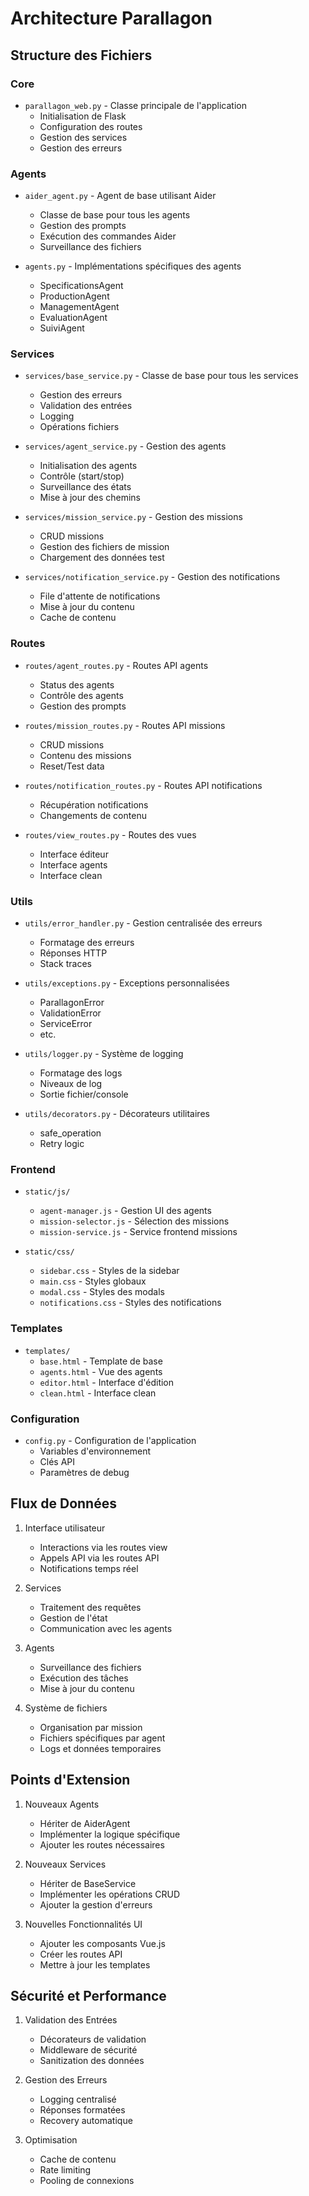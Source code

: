 # Architecture Parallagon

## Structure des Fichiers

### Core
- `parallagon_web.py` - Classe principale de l'application
  - Initialisation de Flask
  - Configuration des routes
  - Gestion des services
  - Gestion des erreurs

### Agents
- `aider_agent.py` - Agent de base utilisant Aider
  - Classe de base pour tous les agents
  - Gestion des prompts
  - Exécution des commandes Aider
  - Surveillance des fichiers

- `agents.py` - Implémentations spécifiques des agents
  - SpecificationsAgent
  - ProductionAgent
  - ManagementAgent
  - EvaluationAgent
  - SuiviAgent

### Services
- `services/base_service.py` - Classe de base pour tous les services
  - Gestion des erreurs
  - Validation des entrées
  - Logging
  - Opérations fichiers

- `services/agent_service.py` - Gestion des agents
  - Initialisation des agents
  - Contrôle (start/stop)
  - Surveillance des états
  - Mise à jour des chemins

- `services/mission_service.py` - Gestion des missions
  - CRUD missions
  - Gestion des fichiers de mission
  - Chargement des données test

- `services/notification_service.py` - Gestion des notifications
  - File d'attente de notifications
  - Mise à jour du contenu
  - Cache de contenu

### Routes
- `routes/agent_routes.py` - Routes API agents
  - Status des agents
  - Contrôle des agents
  - Gestion des prompts

- `routes/mission_routes.py` - Routes API missions
  - CRUD missions
  - Contenu des missions
  - Reset/Test data

- `routes/notification_routes.py` - Routes API notifications
  - Récupération notifications
  - Changements de contenu

- `routes/view_routes.py` - Routes des vues
  - Interface éditeur
  - Interface agents
  - Interface clean

### Utils
- `utils/error_handler.py` - Gestion centralisée des erreurs
  - Formatage des erreurs
  - Réponses HTTP
  - Stack traces

- `utils/exceptions.py` - Exceptions personnalisées
  - ParallagonError
  - ValidationError
  - ServiceError
  - etc.

- `utils/logger.py` - Système de logging
  - Formatage des logs
  - Niveaux de log
  - Sortie fichier/console

- `utils/decorators.py` - Décorateurs utilitaires
  - safe_operation
  - Retry logic

### Frontend
- `static/js/`
  - `agent-manager.js` - Gestion UI des agents
  - `mission-selector.js` - Sélection des missions
  - `mission-service.js` - Service frontend missions

- `static/css/`
  - `sidebar.css` - Styles de la sidebar
  - `main.css` - Styles globaux
  - `modal.css` - Styles des modals
  - `notifications.css` - Styles des notifications

### Templates
- `templates/`
  - `base.html` - Template de base
  - `agents.html` - Vue des agents
  - `editor.html` - Interface d'édition
  - `clean.html` - Interface clean

### Configuration
- `config.py` - Configuration de l'application
  - Variables d'environnement
  - Clés API
  - Paramètres de debug

## Flux de Données

1. Interface utilisateur
   - Interactions via les routes view
   - Appels API via les routes API
   - Notifications temps réel

2. Services
   - Traitement des requêtes
   - Gestion de l'état
   - Communication avec les agents

3. Agents
   - Surveillance des fichiers
   - Exécution des tâches
   - Mise à jour du contenu

4. Système de fichiers
   - Organisation par mission
   - Fichiers spécifiques par agent
   - Logs et données temporaires

## Points d'Extension

1. Nouveaux Agents
   - Hériter de AiderAgent
   - Implémenter la logique spécifique
   - Ajouter les routes nécessaires

2. Nouveaux Services
   - Hériter de BaseService
   - Implémenter les opérations CRUD
   - Ajouter la gestion d'erreurs

3. Nouvelles Fonctionnalités UI
   - Ajouter les composants Vue.js
   - Créer les routes API
   - Mettre à jour les templates

## Sécurité et Performance

1. Validation des Entrées
   - Décorateurs de validation
   - Middleware de sécurité
   - Sanitization des données

2. Gestion des Erreurs
   - Logging centralisé
   - Réponses formatées
   - Recovery automatique

3. Optimisation
   - Cache de contenu
   - Rate limiting
   - Pooling de connexions
